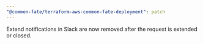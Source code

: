 ```yaml
---
"@common-fate/terraform-aws-common-fate-deployment": patch
---
```


Extend notifications in Slack are now removed after the request is extended or closed.
